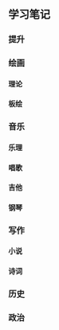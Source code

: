 ## 学习笔记

### 提升

### 绘画

#### 理论

#### 板绘

### 音乐

#### 乐理

#### 唱歌

#### 吉他

#### 钢琴

### 写作

#### 小说

#### 诗词

### 历史

### 政治
